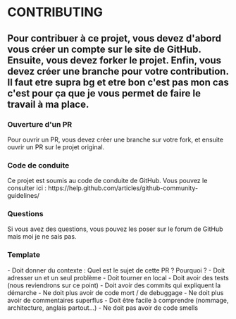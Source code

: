 CONTRIBUTING
================

Pour contribuer à ce projet, vous devez d'abord vous créer un compte sur le site de GitHub. Ensuite, vous devez forker le projet. Enfin, vous devez créer une branche pour votre contribution.
Il faut etre supra bg et etre bon c'est pas mon cas c'est pour ça que je vous permet de faire le travail à ma place.   
---

<h3>Ouverture d'un PR</h3>
Pour ouvrir un PR, vous devez créer une branche sur votre fork, et ensuite ouvrir un PR sur le projet original.

<h3>Code de conduite</h3>
Ce projet est soumis au code de conduite de GitHub. Vous pouvez le consulter ici : https://help.github.com/articles/github-community-guidelines/

<h3>Questions</h3>
Si vous avez des questions, vous pouvez les poser sur le forum de GitHub mais moi je ne sais pas. 

<h3>Template</h3>
- Doit donner du contexte : Quel est le sujet de cette PR ? Pourquoi ? 
- Doit adresser un et un seul problème
- Doit tourner en local
- Doit avoir des tests (nous reviendrons sur ce point)
- Doit avoir des commits qui expliquent la démarche
- Ne doit plus avoir de code mort / de debuggage
- Ne doit plus avoir de commentaires superflus
- Doit être facile à comprendre (nommage, architecture, anglais partout...)
- Ne doit pas avoir de code smells
